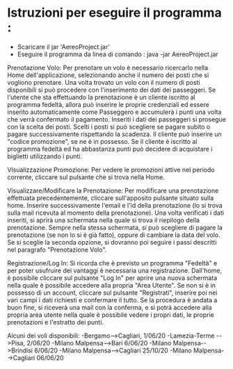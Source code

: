 # Istruzioni per eseguire il programma :


-   Scaricare il jar 'AereoProject.jar'
-   Eseguire il programma da linea di comando : java -jar
    AereoProject.jar

Prenotazione Volo: Per prenotare un volo è necessario ricercarlo nella
Home dell'applicazione, selezionando anche il numero dei posti che si
vogliono prenotare. Una volta trovato un volo con il numero di posti
disponibili si può procedere con l'inserimento dei dati dei passeggeri.
Se l'utente che sta effettuando la prenotazione è un cliente iscritto al
programma fedeltà, allora può inserire le proprie credenziali ed essere
inserito automaticamente come Passeggero e accumulerà i punti una volta
che verrà confermato il pagamento. Inseriti i dati dei passeggeri si
prosegue con la scelta dei posti. Scelti i posti si può scegliere se
pagare subito o pagare successivamente rispettando la scadenza. Il
cliente può inserire un "codice promozione", se ne è in possesso. Se il
cliente è iscritto al programma fedeltà ed ha abbastanza punti può
decidere di acquistare i biglietti utilizzando i punti.

Visualizzazione Promozione: Per vedere le promozioni attive nel periodo
corrente, cliccare sul pulsante che si trova nella Home.

Visualizzare/Modificare la Prenotazione: Per modificare una prenotazione
effettuata precedentemente, cliccare sull'apposito pulsante situato
sulla home. Inserire successivamente l'email e l'id della prenotazione
(lo si trova sulla mail ricevuta al momento della prenotazione). Una
volta verificati i dati inseriti, si aprirà una schermata nella quale si
trova il riepilogo della prenotazione. Sempre nella stessa schermata, si
può scegliere di pagare la prenotazione (se non lo si è già fatto),
oppure di cambiare la data del volo. Se si sceglie la seconda opzione,
si dovranno poi seguire i passi descritti nel paragrafo "Prenotazione
Volo".

Registrazione/Log In: Si ricorda che è previsto un programma "Fedeltà" e
per poter usufruire dei vantaggi è necessaria una registrazione.
Dall'home, è possibile cliccare sul pulsante "Log In" per aprire una
nuova schermata nella quale è possibile accedere alla propria "Area
Utente". Se non si è in possesso di un account, cliccare sul pulsante
"Registrati", inserire poi nei vari campi i dati richiesti e confermare
il tutto. Se la procedura è andata a buon fine, si riceverà una mail con
la conferma, e si potrà accedere alla propria area utente nella quale è
possibile vedere i propri dati, le proprie prenotazioni e l'estratto dei
punti.


Alcuni dei voli disponibili:
-Bergamo-->Cagliari, 1/06/20 
-Lamezia-Terme -->Pisa, 2/06/20
-Milano Malpensa-->Bari 6/06/20
-Milano Malpensa-->Brindisi 6/06/20
-Milano Malpensa-->Cagliari 25/10/20
-Milano Malpensa-->Cagliari 06/06/20





